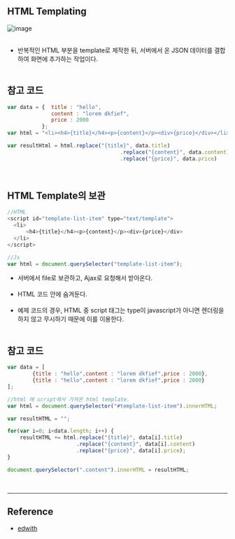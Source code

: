 HTML Templating
---------------

![image](https://user-images.githubusercontent.com/56240505/70503744-7236d900-1b67-11ea-8a58-7ff2f924e7a6.png)<br><br>

-	반복적인 HTML 부분을 template로 제작한 뒤, 서버에서 온 JSON 데이터를 결합하여 화면에 추가하는 작업이다.<br><br>

참고 코드
---------

```javascript
var data = {  title : "hello",
              content : "lorem dkfief",
              price : 2000
           };
var html = "<li><h4>{title}</h4><p>{content}</p><div>{price}</div></li>";

var resultHtml = html.replace("{title}", data.title)
                                    .replace("{content}", data.content)
                                    .replace("{price}", data.price)
```

<br>

HTML Template의 보관
--------------------

```javascript
//HTML
<script id="template-list-item" type="text/template">
  <li>
      <h4>{title}</h4><p>{content}</p><div>{price}</div>
  </li>
</script>

//Js
var html = document.querySelector("template-list-item");
```

-	서버에서 file로 보관하고, Ajax로 요청해서 받아온다.<br><br>
-	HTML 코드 안에 숨겨둔다. <br><br>
-	예제 코드의 경우, HTML 중 script 태그는 type이 javascript가 아니면 렌더링을 하지 않고 무시하기 때문에 이를 이용한다.<br><br>

참고 코드
---------

```javascript
var data = [
        {title : "hello",content : "lorem dkfief",price : 2000},
        {title : "hello",content : "lorem dkfief",price : 2000}
];

//html 에 script에서 가져온 html template.
var html = document.querySelector("#template-list-item").innerHTML;

var resultHTML = "";

for(var i=0; i<data.length; i++) {
    resultHTML += html.replace("{title}", data[i].title)
                      .replace("{content}", data[i].content)
                      .replace("{price}", data[i].price);
}

document.querySelector(".content").innerHTML = resultHTML;
```

<br>

---

Reference
---------

-	[edwith](https://www.edwith.org/boostcourse-web/lecture/20732/)
